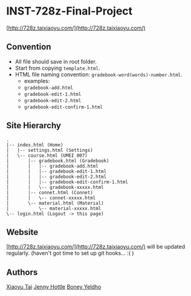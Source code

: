 # INST-728z-Final-Project
[http://728z.taixiaoyu.com/](http://728z.taixiaoyu.com/)

## Convention

- All file should save in root folder.
- Start from copying `template.html`.
- HTML file naming convention: `gradebook-word(words)-number.html`.
    - examples:
    - `gradebook-add.html`
    - `gradebook-edit-1.html`
    - `gradebook-edit-2.html`
    - `gradebook-edit-confirm-1.html`


## Site Hierarchy

```
.
|-- index.html (Home)
|   |-- settings.html (Settings)
|   \-- course.html (UMEI 007)
|       |-- gradebook.html (Gradebook)
|       |   |-- gradebook-add.html
|       |   |-- gradebook-edit-1.html
|       |   |-- gradebook-edit-2.html
|       |   |-- gradebook-edit-confirm-1.html
|       |   \-- gradebook-xxxxx.html
|       |-- connet.html (Connet)
|       |   \-- connet-xxxxx.html
|       \-- material.html (Material)
|           \-- material-xxxxx.html
\-- login.html (Logout -> this page)
```


## Website

[http://728z.taixiaoyu.com/](http://728z.taixiaoyu.com/) will be updated regularly. (haven't got time to set up git hooks... :( )


## Authors

<a href="http://taixiaoyu.com/" target="_blank">Xiaoyu Tai</a>
<a href="https://jennyhottle.com/" target="_blank">Jenny Hottle</a>
<a href="http://www.boneyeldho.com/" target="_blank">Boney Yeldho</a>
